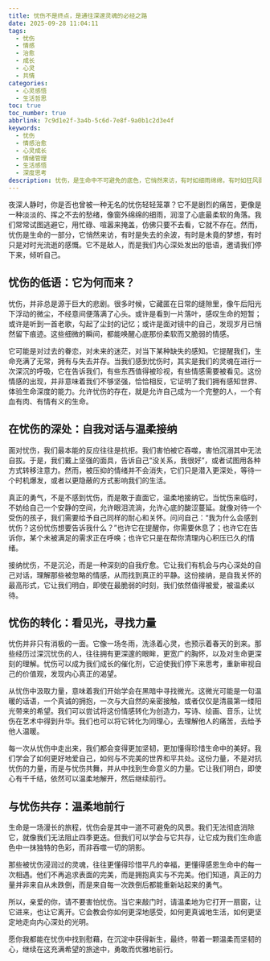 ```yaml
---
title: 忧伤不是终点，是通往深邃灵魂的必经之路
date: 2025-09-28 11:04:11
tags:
  - 忧伤
  - 情感
  - 治愈
  - 成长
  - 心灵
  - 共情
categories:
  - 心灵感悟
  - 生活哲思
toc: true
toc_number: true
abbrlink: 7c9d1e2f-3a4b-5c6d-7e8f-9a0b1c2d3e4f
keywords:
  - 忧伤
  - 情感治愈
  - 心灵成长
  - 情绪管理
  - 生活感悟
  - 深度思考
description: 忧伤，是生命中不可避免的底色，它悄然来访，有时如细雨绵绵，有时如狂风骤雨。但它并非终点，而是我们与内心深处对话的契机，是灵魂得以沉淀、升华的必经之路。这篇文章将带你温柔地拥抱忧伤，理解它的意义，并从中汲取力量，最终走向更深邃、更丰盛的自我。
---
```


夜深人静时，你是否也曾被一种无名的忧伤轻轻笼罩？它不是剧烈的痛苦，更像是一种淡淡的、挥之不去的愁绪，像窗外绵绵的细雨，润湿了心底最柔软的角落。我们常常试图逃避它，用忙碌、喧嚣来掩盖，仿佛只要不去看，它就不存在。然而，忧伤是生命的一部分，它悄然来访，有时是失去的余波，有时是未竟的梦想，有时只是对时光流逝的感慨。它不是敌人，而是我们内心深处发出的低语，邀请我们停下来，倾听自己。

## 忧伤的低语：它为何而来？

忧伤，并非总是源于巨大的悲剧。很多时候，它藏匿在日常的缝隙里，像午后阳光下浮动的微尘，不经意间便落满了心头。或许是看到一片落叶，感叹生命的短暂；或许是听到一首老歌，勾起了尘封的记忆；或许是面对镜中的自己，发现岁月已悄然留下痕迹。这些细微的瞬间，都能唤醒心底那份柔软而又脆弱的情感。

它可能是对过去的眷恋，对未来的迷茫，对当下某种缺失的感知。它提醒我们，生命充满了无常，拥有与失去并存。当我们感到忧伤时，其实是我们的灵魂在进行一次深沉的呼吸，它在告诉我们，有些东西值得被珍视，有些情感需要被看见。这份情感的出现，并非意味着我们不够坚强，恰恰相反，它证明了我们拥有感知世界、体验生命深度的能力。允许忧伤的存在，就是允许自己成为一个完整的人，一个有血有肉、有情有义的生命。

## 在忧伤的深处：自我对话与温柔接纳

面对忧伤，我们最本能的反应往往是抗拒。我们害怕被它吞噬，害怕沉溺其中无法自拔。于是，我们戴上坚强的面具，告诉自己“没关系，我很好”，或者试图用各种方式转移注意力。然而，被压抑的情绪并不会消失，它们只是潜入更深处，等待一个时机爆发，或者以更隐蔽的方式影响我们的生活。

真正的勇气，不是不感到忧伤，而是敢于直面它，温柔地接纳它。当忧伤来临时，不妨给自己一个安静的空间，允许眼泪流淌，允许心底的酸涩蔓延。就像对待一个受伤的孩子，我们需要给予自己同样的耐心和关怀。问问自己：“我为什么会感到忧伤？这份忧伤想要告诉我什么？”也许它在提醒你，你需要休息了；也许它在告诉你，某个未被满足的需求正在呼唤；也许它只是在帮你清理内心积压已久的情绪。

接纳忧伤，不是沉沦，而是一种深刻的自我疗愈。它让我们有机会与内心深处的自己对话，理解那些被忽略的情感，从而找到真正的平静。这份接纳，是自我关怀的最高形式，它让我们明白，即使在最脆弱的时刻，我们依然值得被爱，被温柔以待。

## 忧伤的转化：看见光，寻找力量

忧伤并非只有消极的一面。它像一场冬雨，洗涤着心灵，也预示着春天的到来。那些经历过深沉忧伤的人，往往拥有更深邃的眼眸，更宽广的胸怀，以及对生命更深刻的理解。忧伤可以成为我们成长的催化剂，它迫使我们停下来思考，重新审视自己的价值观，发现内心真正的渴望。

从忧伤中汲取力量，意味着我们开始学会在黑暗中寻找微光。这微光可能是一句温暖的话语，一个真诚的拥抱，一次与大自然的亲密接触，或者仅仅是清晨第一缕阳光带来的希望。我们可以尝试将这份情感转化为创造力，写诗、绘画、音乐，让忧伤在艺术中得到升华。我们也可以将它转化为同理心，去理解他人的痛苦，去给予他人温暖。

每一次从忧伤中走出来，我们都会变得更加坚韧，更加懂得珍惜生命中的美好。我们学会了如何更好地爱自己，如何与不完美的世界和平共处。这份力量，不是对抗忧伤的力量，而是与忧伤共舞，并从中找到生命意义的力量。它让我们明白，即使心有千千结，依然可以温柔地解开，然后继续前行。

## 与忧伤共存：温柔地前行

生命是一场漫长的旅程，忧伤会是其中一道不可避免的风景。我们无法彻底消除它，就像我们无法阻止四季更迭。但我们可以学会与它共存，让它成为我们生命底色中一抹独特的色彩，而非吞噬一切的阴影。

那些被忧伤浸润过的灵魂，往往更懂得珍惜平凡的幸福，更懂得感恩生命中的每一次相遇。他们不再追求表面的完美，而是拥抱真实与不完美。他们知道，真正的力量并非来自从未跌倒，而是来自每一次跌倒后都能重新站起来的勇气。

所以，亲爱的你，请不要害怕忧伤。当它来敲门时，请温柔地为它打开一扇窗，让它进来，也让它离开。它会教会你如何更深地感受，如何更真诚地生活，如何更坚定地走向内心深处的光明。

愿你我都能在忧伤中找到慰藉，在沉淀中获得新生，最终，带着一颗温柔而坚韧的心，继续在这充满希望的旅途中，勇敢而优雅地前行。